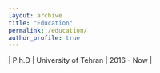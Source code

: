 ```yaml
---
layout: archive
title: "Education"
permalink: /education/
author_profile: true
---
```


<style>
    table {
        width: 100%;
        border: 0px;
    }
</style>

| P.h.D | University of Tehran | 2016 - Now |



